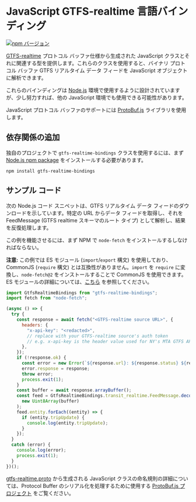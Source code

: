 # JavaScript GTFS-realtime 言語バインディング

[![npm バージョン](https://badge.fury.io/js/gtfs-realtime-bindings.svg)](http://badge.fury.io/js/gtfs-realtime-bindings)

[GTFS-realtime](https://github.com/google/transit/tree/master/gtfs-realtime) プロトコル バッファ仕様から生成された JavaScript クラスとそれに関連する型を提供します。これらのクラスを使用すると、バイナリ プロトコル バッファ GTFS リアルタイム データ フィードを JavaScript オブジェクトに解析できます。

これらのバインディングは [Node.js](http://nodejs.org/) 環境で使用するように設計されていますが、少し努力すれば、他の JavaScript 環境でも使用できる可能性があります。

JavaScript プロトコル バッファのサポートには [ProtoBuf.js](https://github.com/dcodeIO/ProtoBuf.js) ライブラリを使用します。

## 依存関係の追加

独自のプロジェクトで `gtfs-realtime-bindings` クラスを使用するには、まず [Node.js npm package](https://www.npmjs.com/package/gtfs-realtime-bindings) をインストールする必要があります。

```
npm install gtfs-realtime-bindings
```

## サンプル コード

次の Node.js コード スニペットは、GTFS リアルタイム データ フィードのダウンロードを示しています。特定の URL からデータ フィードを取得し、それを FeedMessage (GTFS realtime スキーマのルート タイプ) として解析し、結果を反復処理します。

この例を機能させるには、まず NPM で `node-fetch` をインストールするしなければならない。

**注意:** この例では ES モジュール (`import`/`export` 構文) を使用しており、CommonJS (`require` 構文) とは互換性がありません。`import` を `require` に変換し、`node-fetch@2` をインストールすることで CommonJS を使用できます。ES モジュールの詳細については、[こちら](https://nodejs.org/api/esm.html) を参照してください。

```javascript
import GtfsRealtimeBindings from "gtfs-realtime-bindings";
import fetch from "node-fetch";

(async () => {
  try {
    const response = await fetch("<GTFS-realtime source URL>", {
      headers: {
        "x-api-key": "<redacted>",
        // replace with your GTFS-realtime source's auth token
        // e.g. x-api-key is the header value used for NY's MTA GTFS APIs
      },
    });
    if (!response.ok) {
      const error = new Error(`${response.url}: ${response.status} ${response.statusText}`);
      error.response = response;
      throw error;
      process.exit(1);
    }
    const buffer = await response.arrayBuffer();
    const feed = GtfsRealtimeBindings.transit_realtime.FeedMessage.decode(
      new Uint8Array(buffer)
    );
    feed.entity.forEach((entity) => {
      if (entity.tripUpdate) {
        console.log(entity.tripUpdate);
      }
    });
  }
  catch (error) {
    console.log(error);
    process.exit(1);
  }
})();
```

[gtfs-realtime.proto](https://github.com/google/transit/blob/master/gtfs-realtime/proto/gtfs-realtime.proto) から生成される JavaScript クラスの命名規則の詳細については、Protocol Buffer のシリアル化を処理するために使用する [ProtoBuf.js プロジェクト](https://github.com/dcodeIO/ProtoBuf.js/wiki) をご覧ください。